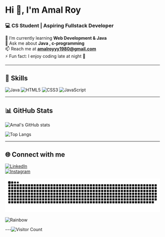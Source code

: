 # Hi 👋, I'm Amal Roy  
### 💻 CS Student | Aspiring Fullstack Developer  

🌱 I’m currently learning **Web Development & Java**  
💬 Ask me about **Java , c-programming**  
📫 Reach me at **amalroyyy1980@gmail.com**  
⚡ Fun fact: I enjoy coding late at night 🌙  

---

## 🚀 Skills
![Java](https://img.shields.io/badge/Java-%23ED8B00.svg?style=for-the-badge&logo=openjdk&logoColor=white)
![HTML5](https://img.shields.io/badge/HTML5-%23E34F26.svg?style=for-the-badge&logo=html5&logoColor=white)
![CSS3](https://img.shields.io/badge/CSS3-%231572B6.svg?style=for-the-badge&logo=css3&logoColor=white)
![JavaScript](https://img.shields.io/badge/JavaScript-F7DF1E.svg?style=for-the-badge&logo=javascript&logoColor=black)

---

## 📊 GitHub Stats
![Amal's GitHub stats](https://github-readme-stats.vercel.app/api?username=Amal-Roy&show_icons=true&theme=radical)  

![Top Langs](https://github-readme-stats.vercel.app/api/top-langs/?username=Amal-Roy&layout=compact&theme=radical)

---

## 🌐 Connect with me 

[![LinkedIn](https://img.shields.io/badge/LinkedIn-%230A66C2.svg?style=for-the-badge&logo=linkedin&logoColor=white)](https://www.linkedin.com/in/amal-roy-08528b350?utm_source=share&utm_campaign=share_via&utm_content=profile&utm_medium=android_app)  
[![Instagram](https://img.shields.io/badge/Instagram-%23E4405F.svg?style=for-the-badge&logo=instagram&logoColor=white)](https://www.instagram.com/invites/contact/?utm_source=ig_contact_invite&utm_medium=copy_link&utm_content=nvjlsos)




![GitHub contribution grid snake animation](https://raw.githubusercontent.com/Platane/snk/output/github-contribution-grid-snake.svg)

![Rainbow](https://capsule-render.vercel.app/api?type=waving&color=gradient&height=4)





---![Visitor Count](https://komarev.com/ghpvc/?username=Amal-Roy&color=blue)

